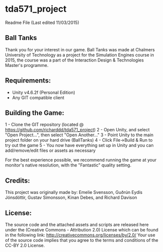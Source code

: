 ﻿# tda571_project
Readme File (Last edited 11/03/2015)

Ball Tanks
----------

Thank you for your interest in our game.
Ball Tanks was made at Chalmers University of Technology as a project for the Simulation Engines course in 2015, the course was a part of the Interaction Design & Technologies Master's programme.

Requirements:
-------------
- Unity v4.6.2f (Personal Edition)
- Any GIT compatible client

Building the Game:
------------------
1 - Clone the GIT repository (located @ https://github.com/richarddd/tda571_project)
2 - Open Unity, and select "Open Project...", then select "Open Another..."
3 - Point Unity to the main project folder on your hard drive (BallTanks\)
4 - Click File->Build & Run to try out the game
5 - You now have everything set up in Unity and you can add/remove/edit files or assets as necessary

For the best experience possible, we recommend running the game at your monitor's native resolution, with the "Fantastic" quality setting.

Credits:
--------
This project was originally made by:
Emelie Svensson, Guðrún Eydís Jónsdóttir, Gustav Simonsson, Kinan Debes, and Richard Davison

License:
--------
The source code and the attached assets and scripts are released here under the (Creative Commons - Attribution 2.0) License which can be found in the following link:
http://creativecommons.org/licenses/by/2.0/
Your use of the source code implies that you agree to the terms and conditions of the CC-BY 2.0 License.
